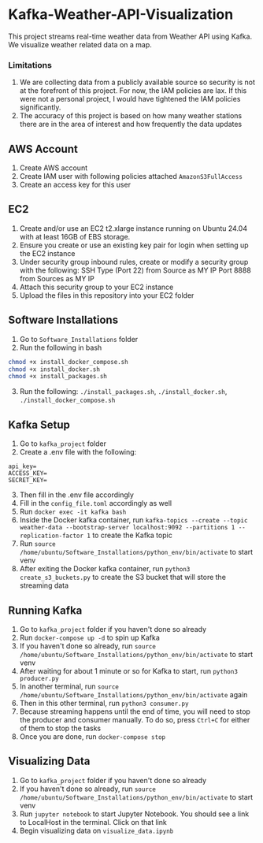 # Kafka-Weather-API-Visualization
This project streams real-time weather data from Weather API using Kafka. We visualize weather related data on a map.

### Limitations
1. We are collecting data from a publicly available source so security is not at the forefront of this project. For now, the IAM policies are lax. If this were not a personal project, I would have tightened the IAM policies significantly.
2. The accuracy of this project is based on how many weather stations there are in the area of interest and how frequently the data updates

## AWS Account
1. Create AWS account
2. Create IAM user with following policies attached ```AmazonS3FullAccess```
3. Create an access key for this user

## EC2
1. Create and/or use an EC2 t2.xlarge instance running on Ubuntu 24.04 with at least 16GB of EBS storage.
2. Ensure you create or use an existing key pair for login when setting up the EC2 instance
3. Under security group inbound rules, create or modify a security group with the following:
  SSH Type (Port 22) from Source as MY IP
  Port 8888 from Sources as MY IP
4. Attach this security group to your EC2 instance
5. Upload the files in this repository into your EC2 folder

## Software Installations
1. Go to ```Software_Installations``` folder
2. Run the following in bash
```bash
chmod +x install_docker_compose.sh
chmod +x install_docker.sh
chmod +x install_packages.sh
```
3. Run the following: ```./install_packages.sh```, ```./install_docker.sh```, ```./install_docker_compose.sh```

## Kafka Setup
1. Go to ```kafka_project``` folder
2. Create a .env file with the following:
```env
api_key=
ACCESS_KEY=
SECRET_KEY=
```
3. Then fill in the .env file accordingly
4. Fill in the ```config_file.toml``` accordingly as well
5. Run ```docker exec -it kafka bash```
6. Inside the Docker kafka container, run ```kafka-topics --create --topic weather-data --bootstrap-server localhost:9092 --partitions 1 --replication-factor 1``` to create the Kafka topic
7. Run ```source /home/ubuntu/Software_Installations/python_env/bin/activate``` to start venv
8. After exiting the Docker kafka container, run ```python3 create_s3_buckets.py``` to create the S3 bucket that will store the streaming data

## Running Kafka
1. Go to ```kafka_project``` folder if you haven't done so already
2. Run ```docker-compose up -d``` to spin up Kafka
3. If you haven't done so already, run ```source /home/ubuntu/Software_Installations/python_env/bin/activate``` to start venv
4. After waiting for about 1 minute or so for Kafka to start, run ```python3 producer.py```
5. In another terminal, run ```source /home/ubuntu/Software_Installations/python_env/bin/activate``` again
6. Then in this other terminal, run ```python3 consumer.py```
7. Because streaming happens until the end of time, you will need to stop the producer and consumer manually. To do so, press ```Ctrl+C``` for either of them to stop the tasks
8. Once you are done, run ```docker-compose stop```

## Visualizing Data
1. Go to ```kafka_project``` folder if you haven't done so already
2. If you haven't done so already, run ```source /home/ubuntu/Software_Installations/python_env/bin/activate``` to start venv
3. Run ```jupyter notebook``` to start Jupyter Notebook. You should see a link to LocalHost in the terminal. Click on that link
4. Begin visualizing data on ```visualize_data.ipynb```
